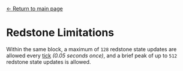[← Return to main page](../)
# Redstone Limitations

Within the same block, a maximum of `128` redstone state updates are allowed every [tick](https://minecraft.fandom.com/wiki/Tick) _(0.05 seconds once)_, and a brief peak of up to `512` redstone state updates is allowed.